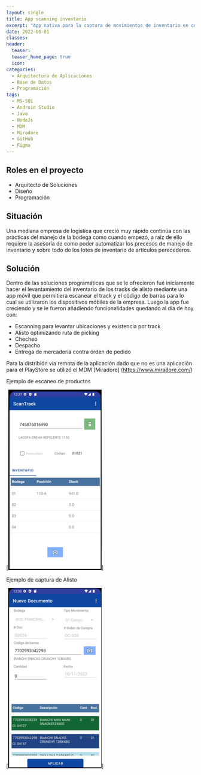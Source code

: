 ```yaml
---
layout: single
title: App scanning inventario
excerpt: "App nativa para la captura de movimientos de inventario en centro de distribución controlando entradas, salidas, lotes de inventario."
date: 2022-06-01
classes: 
header: 
  teaser: 
  teaser_home_page: true
  icon: 
categories:
  - Arquitectura de Aplicaciones
  - Base de Datos
  - Programación
tags:  
  - MS-SQL
  - Android Studio
  - Java
  - NodeJs
  - MDM
  - Miradore
  - GitHub
  - Figma
---
```


## Roles en el proyecto

- Arquitecto de Soluciones
- Diseño
- Programación

## Situación

Una mediana empresa de logística que creció muy rápido continúa con las prácticas del manejo de la bodega como cuando empezó, a raíz de ello requiere la asesoría de como poder automatizar los precesos de manejo de inventario y sobre todo de los lotes de inventario de artículos perecederos. 

## Solución

Dentro de las soluciones programáticas que se le ofrecieron fué iniciamente hacer el levantamiento del inventario de los tracks de alisto mediante una app móvil que permitiera escanear el track y el código de barras para lo cual se utilizaron los dispositivos móbiles de la empresa. Luego la app fue creciendo y se le fueron añadiendo funcionalidades quedando al día de hoy con:

- Escanning para levantar ubicaciones y existencia por track
- Alisto optimizando ruta de picking
- Checheo
- Despacho
- Entrega de mercadería contra órden de pedido

Para la distribión vía remota de la aplicación dado que no es una aplicación para el PlayStore se utilizó el MDM [Miradore]
(https://www.miradore.com/)

Ejemplo de escaneo de productos

[<img src="../assets/images/ScanTrack_Scan.jpg" width="250"/>]

Ejemplo de captura de Alisto

[<img src="../assets/images/ScanTrack_NewDoc.jpg" width="250"/>]

